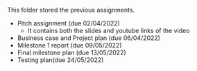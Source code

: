 This folder stored the previous assignments.

 - Pitch assignment (due 02/04/2022)
	 - It contains both the slides and youtube links of the video
 - Business case and Project plan (due 06/04/2022)
 - Milestone 1 report (due 09/05/2022)
 - Final milestone plan (due 13/05/2022)
 - Testing plan(due 24/05/2022)
	 

